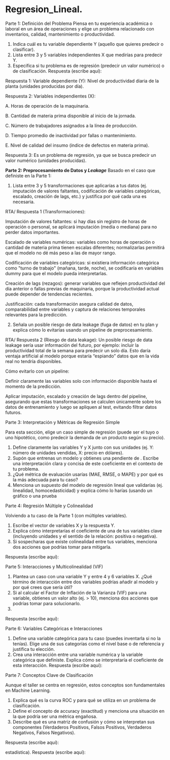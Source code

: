 # Regresion_Lineal.
Parte 1: Definición del Problema
Piensa en tu experiencia académica o laboral en un área de operaciones y elige un problema relacionado con inventarios, calidad, mantenimiento o productividad.

1. Indica cuál es tu variable dependiente Y (aquello que quieres predecir o clasificar).
2. Lista entre 3 y 5 variables independientes X que medirías para predecir Y.
3. Especifica si tu problema es de regresión (predecir un valor numérico) o de clasificación.
Respuesta (escribe aquí):

Respuesta 1: 
Variable dependiente (Y): Nivel de productividad diaria de la planta (unidades producidas por día).

Respuesta 2:
Variables independientes (X):

A. Horas de operación de la maquinaria.

B. Cantidad de materia prima disponible al inicio de la jornada.

C. Número de trabajadores asignados a la línea de producción.

D. Tiempo promedio de inactividad por fallas o mantenimiento.

E. Nivel de calidad del insumo (índice de defectos en materia prima).

Respuesta 3:
Es un problema de regresión, ya que se busca predecir un valor numérico (unidades producidas).


**Parte 2: Preprocesamiento de Datos y *Leakage***
Basado en el caso que definiste en la Parte 1:

1. Lista entre 3 y 5 transformaciones que aplicarías a tus datos (ej. imputación de valores faltantes, codificación de variables categóricas, escalado, creación de lags, etc.) y justifica por qué cada una es necesaria.

RTA/ Respuesta 1 (Transformaciones):

Imputación de valores faltantes: si hay días sin registro de horas de operación o personal, se aplicará imputación (media o mediana) para no perder datos importantes.

Escalado de variables numéricas: variables como horas de operación o cantidad de materia prima tienen escalas diferentes; normalizarlas permitirá que el modelo no dé más peso a las de mayor rango.

Codificación de variables categóricas: si existiera información categórica como "turno de trabajo" (mañana, tarde, noche), se codificaría en variables dummy para que el modelo pueda interpretarlas.

Creación de lags (rezagos): generar variables que reflejen productividad del día anterior o fallas previas de maquinaria, porque la productividad actual puede depender de tendencias recientes.

Justificación: cada transformación asegura calidad de datos, comparabilidad entre variables y captura de relaciones temporales relevantes para la predicción.
  
2. Señala un posible riesgo de data leakage (fuga de datos) en tu plan y explica cómo lo evitarías usando un pipeline de preprocesamiento.
   
RTA/ Respuesta 2 (Riesgo de data leakage):
Un posible riesgo de data leakage sería usar información del futuro, por ejemplo: incluir la productividad total de la semana para predecir un solo día. Esto daría ventaja artificial al modelo porque estaría “espiando” datos que en la vida real no tendría disponibles.

Cómo evitarlo con un pipeline:

Definir claramente las variables solo con información disponible hasta el momento de la predicción.

Aplicar imputación, escalado y creación de lags dentro del pipeline, asegurando que estas transformaciones se calculen únicamente sobre los datos de entrenamiento y luego se apliquen al test, evitando filtrar datos futuros.

Parte 3: Interpretación y Métricas de Regresión Simple

Para esta sección, elige un caso simple de regresión (puede ser el tuyo o uno hipotético, como predecir la demanda de un producto según su precio).

1. Define claramente las variables Y y X junto con sus unidades (ej. Y: número de unidades vendidas, X: precio en dólares).
2. Supón que entrenas un modelo y obtienes una pendiente de . Escribe una interpretación clara y concisa de este coeficiente en el contexto de tu problema.
3. ¿Qué métrica de evaluación usarías (MAE, RMSE, o MAPE) y por qué es la más adecuada para tu caso?
4. Menciona un supuesto del modelo de regresión lineal que validarías (ej. linealidad, homocedasticidad) y explica cómo lo harías (usando un gráfico o una prueba

Parte 4: Regresión Múltiple y Colinealidad

Volviendo a tu caso de la Parte 1 (con múltiples variables).

1. Escribe el vector de variables X y la respuesta Y.
2. Explica cómo interpretarías el coeficiente de una de tus variables clave (incluyendo unidades y el sentido de la relación: positiva o negativa).
3. Si sospecharas que existe colinealidad entre tus variables, menciona dos acciones que podrías tomar para mitigarla.
   
Respuesta (escribe aquí):

Parte 5: Interacciones y Multicolinealidad (VIF)

1. Plantea un caso con una variable Y y entre 4 y 6 variables X. ¿Qué término de interacción entre dos variables podrías añadir al modelo y por qué crees que sería útil?
2. Si al calcular el Factor de Inflación de la Varianza (VIF) para una variable, obtienes un valor alto (ej. > 10), menciona dos acciones que podrías tomar para solucionarlo.
3. 
Respuesta (escribe aquí):

Parte 6: Variables Categóricas e Interacciones

1. Define una variable categórica para tu caso (puedes inventarla si no la tenías). Elige una de sus categorías como el nivel base o de referencia y justifica tu elección.
2. Crea una interacción entre una variable numérica y la variable categórica que definiste. Explica cómo se interpretaría el coeficiente de esta interacción.
Respuesta (escribe aquí):

Parte 7: Conceptos Clave de Clasificación

Aunque el taller se centra en regresión, estos conceptos son fundamentales en Machine Learning.

1. Explica qué es la curva ROC y para qué se utiliza en un problema de clasificación.
2. Define el concepto de accuracy (exactitud) y menciona una situación en la que podría ser una métrica engañosa.
3. Describe qué es una matriz de confusión y cómo se interpretan sus componentes (Verdaderos Positivos, Falsos Positivos, Verdaderos Negativos, Falsos Negativos).
   
Respuesta (escribe aquí):












estadística).
Respuesta (escribe aquí):
